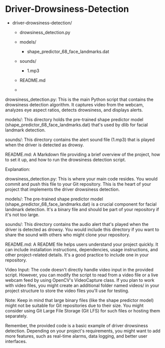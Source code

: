 # Driver-Drowsiness-Detection
- driver-drowsiness-detection/
    - drowsiness_detection.py
    - models/
        - shape_predictor_68_face_landmarks.dat
    - sounds/
        - 1.mp3
    - README.md
 
    - 
drowsiness_detection.py: This is the main Python script that contains the drowsiness detection algorithm. It captures video from the webcam, analyzes eye aspect ratios, detects drowsiness, and displays alerts.

models/: This directory holds the pre-trained shape predictor model (shape_predictor_68_face_landmarks.dat) that's used by dlib for facial landmark detection.

sounds/: This directory contains the alert sound file (1.mp3) that is played when the driver is detected as drowsy.

README.md: A Markdown file providing a brief overview of the project, how to set it up, and how to run the drowsiness detection script.

Explanation:

drowsiness_detection.py: This is where your main code resides. You would commit and push this file to your Git repository. This is the heart of your project that implements the driver drowsiness detection.

models/: The pre-trained shape predictor model (shape_predictor_68_face_landmarks.dat) is a crucial component for facial landmark detection. It's a binary file and should be part of your repository if it's not too large.

sounds/: This directory contains the audio alert that's played when the driver is detected as drowsy. You would include this directory if you want to share the sound with others who might clone your repository.

README.md: A README file helps users understand your project quickly. It can include installation instructions, dependencies, usage instructions, and other project-related details. It's a good practice to include one in your repository.

Video Input:
The code doesn't directly handle video input in the provided script. However, you can modify the script to read from a video file or a live webcam feed by using OpenCV's VideoCapture class. If you plan to work with video files, you might create an additional folder named videos/ in your project structure to store the video files you'll use for testing.

Note: Keep in mind that large binary files (like the shape predictor model) might not be suitable for Git repositories due to their size. You might consider using Git Large File Storage (Git LFS) for such files or hosting them separately.

Remember, the provided code is a basic example of driver drowsiness detection. Depending on your project's requirements, you might want to add more features, such as real-time alarms, data logging, and better user interfaces.

